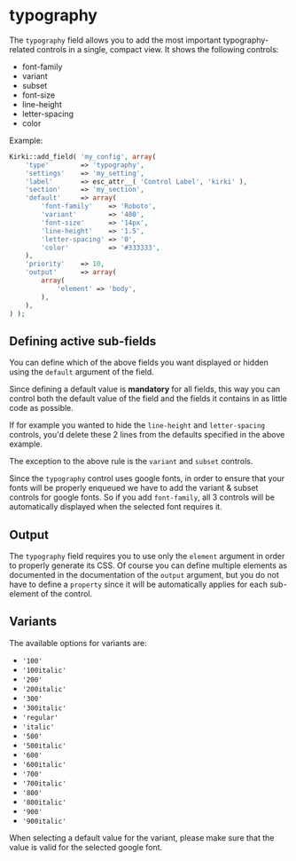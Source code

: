 # typography

The `typography` field allows you to add the most important typography-related controls in a single, compact view.
It shows the following controls:

* font-family
* variant
* subset
* font-size
* line-height
* letter-spacing
* color

Example:

```php
Kirki::add_field( 'my_config', array(
	'type'        => 'typography',
	'settings'    => 'my_setting',
	'label'       => esc_attr__( 'Control Label', 'kirki' ),
	'section'     => 'my_section',
	'default'     => array(
		'font-family'    => 'Roboto',
		'variant'        => '400',
		'font-size'      => '14px',
		'line-height'    => '1.5',
		'letter-spacing' => '0',
		'color'          => '#333333',
	),
	'priority'    => 10,
	'output'      => array(
		array(
			'element' => 'body',
		),
	),
) );
```
## Defining active sub-fields

You can define which of the above fields you want displayed or hidden using the `default` argument of the field.

Since defining a default value is **mandatory** for all fields, this way you can control both the default value of the field and the fields it contains in as little code as possible.

If for example you wanted to hide the `line-height` and `letter-spacing` controls, you'd delete these 2 lines from the defaults specified in the above example.

The exception to the above rule is the `variant` and `subset` controls.

Since the `typography` control uses google fonts, in order to ensure that your fonts will be properly enqueued we have to add the variant & subset controls for google fonts.
So if you add `font-family`, all 3 controls will be automatically displayed when the selected font requires it.

## Output

The `typography` field requires you to use only the `element` argument in order to properly generate its CSS.
Of course you can define multiple elements as documented in the documentation of the `output` argument, but you do not have to define a `property` since it will be automatically applies for each sub-element of the control.

## Variants

The available options for variants are:

* `'100'`
* `'100italic'`
* `'200'`
* `'200italic'`
* `'300'`
* `'300italic'`
* `'regular'`
* `'italic'`
* `'500'`
* `'500italic'`
* `'600'`
* `'600italic'`
* `'700'`
* `'700italic'`
* `'800'`
* `'800italic'`
* `'900'`
* `'900italic'`

When selecting a default value for the variant, please make sure that the value is valid for the selected google font.
